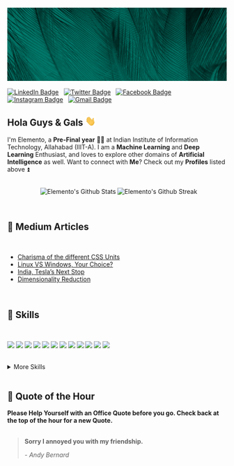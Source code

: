 ![Elemento's GitHub Banner](./assets/cover.gif)

<!-- ![Visits](https://visitor-badge.laobi.icu/badge?page_id=elemento24.elemento24) -->
[![LinkedIn Badge](https://img.shields.io/badge/LinkedIn-informational?style=for-the-badge&logo=linkedin&logoColor=white&color=379172)](https://www.linkedin.com/in/vishesh-mittal-9551a4199/)
&nbsp;
[![Twitter Badge](https://img.shields.io/badge/Twitter-informational?style=for-the-badge&logo=twitter&logoColor=white&color=379172)](https://twitter.com/Vishesh30493930)
&nbsp;
[![Facebook Badge](https://img.shields.io/badge/Facebook-informational?style=for-the-badge&logo=facebook&logoColor=white&color=379172)](https://www.facebook.com/elemento24)
&nbsp;
[![Instagram Badge](https://img.shields.io/badge/Instagram-informational?style=for-the-badge&logo=instagram&logoColor=white&color=379172)](https://www.instagram.com/elemento.24/)
&nbsp;
[![Gmail Badge](https://img.shields.io/badge/GMail-informational?style=for-the-badge&logo=gmail&logoColor=white&color=379172)](mailto:mittalvishesh021@gmail.com)

## Hola Guys & Gals <img src="./assets/wave.gif" width="24px" alt="Hi">

I'm Elemento, a **Pre-Final year** 🧑‍🎓 at Indian Institute of Information Technology, Allahabad (IIIT-A). I am a **Machine Learning** and **Deep Learning** Enthusiast, and loves to explore other domains of **Artificial Intelligence** as well. Want to connect with <b>Me</b>? Check out my **Profiles** listed above ⏫
<br>
<br>

<div align="center">
  <p>&nbsp;
  <img align="center" src="https://github-readme-stats.vercel.app/api?username=Elemento24&show_icons=true&locale=en&theme=gotham&hide_border=true" alt="Elemento's Github Stats" width="600"/> 
  <img align="center" src="https://github-readme-streak-stats.herokuapp.com/?user=Elemento24&theme=gotham&hide_border=true" alt="Elemento's Github Streak" width="600"/>
  </p>
</div>
<br />

## 📝 Medium Articles
<br>

- [Charisma of the different CSS Units](https://medium.com/developer-student-clubs-iiit-allahabad/charisma-of-the-different-css-units-a49a3806c8c2)
- [Linux VS Windows, Your Choice?](https://medium.com/developer-student-clubs-iiit-allahabad/linux-vs-windows-your-choice-76fad3ad6ce6)
- [India, Tesla’s Next Stop](https://medium.com/developer-student-clubs-iiit-allahabad/india-teslas-next-stop-90887a588fa5)
- [Dimensionality Reduction](https://elemento.medium.com/dimensionality-reduction-c4727ad078e6)

<br>

## 💼 Skills
<br>

![](https://img.shields.io/badge/Code-Python-informational?style=flat&logo=python&logoColor=white&color=4AB197)
![](https://img.shields.io/badge/Code-C++-informational?style=flat&logo=cplusplus&logoColor=white&color=4AB197)
![](https://img.shields.io/badge/Code-MySQL-informational?style=flat&logo=mysql&logoColor=white&color=4AB197)
![](https://img.shields.io/badge/Code-Firebase-informational?style=flat&logo=firebase&logoColor=white&color=4AB197)
![](https://img.shields.io/badge/Code-MongoDB-informational?style=flat&logo=MongoDB&logoColor=white&color=4AB197)
![](https://img.shields.io/badge/Code-Tensorflow-informational?style=flat&logo=tensorflow&logoColor=white&color=4AB197)
![](https://img.shields.io/badge/Code-Keras-informational?style=flat&logo=keras&logoColor=white&color=4AB197)
![](https://img.shields.io/badge/Code-OpenCV-informational?style=flat&logo=opencv&logoColor=white&color=4AB197)
![](https://img.shields.io/badge/Code-Numpy-informational?style=flat&logo=numpy&logoColor=white&color=4AB197)
![](https://img.shields.io/badge/Code-Pandas-informational?style=flat&logo=pandas&logoColor=white&color=4AB197)
![](https://img.shields.io/badge/Code-SciPy-informational?style=flat&logo=scipy&logoColor=white&color=4AB197)
![](https://img.shields.io/badge/Code-JSON-informational?style=flat&logo=json&logoColor=white&color=4AB197)

<br>
<details>
<summary>More Skills</summary>
<br>

![](https://img.shields.io/badge/Tools-GitHub-informational?style=flat&logo=GitHub&logoColor=white&color=4AB197)
![](https://img.shields.io/badge/Tools-Git-informational?style=flat&logo=git&logoColor=white&color=4AB197)
![](https://img.shields.io/badge/Tools-Colab-informational?style=flat&logo=googlecolab&logoColor=white&color=4AB197)
![](https://img.shields.io/badge/Tools-Kaggle-informational?style=flat&logo=kaggle&logoColor=white&color=4AB197)
![](https://img.shields.io/badge/Tools-Anaconda-informational?style=flat&logo=anaconda&logoColor=white&color=4AB197)
![](https://img.shields.io/badge/Tools-Google-informational?style=flat&logo=google&logoColor=white&color=4AB197)
![](https://img.shields.io/badge/Tools-Postman-informational?style=flat&logo=Postman&logoColor=white&color=4AB197)
![](https://img.shields.io/badge/Tools-Trello-informational?style=flat&logo=Trello&logoColor=white&color=4AB197)
![](https://img.shields.io/badge/Tools-Linux-informational?style=flat&logo=Linux&logoColor=white&color=4AB197)
![](https://img.shields.io/badge/Tools-Ubuntu-informational?style=flat&logo=Ubuntu&logoColor=white&color=4AB197)
![](https://img.shields.io/badge/Tools-Debian-informational?style=flat&logo=Debian&logoColor=white&color=4AB197)
![](https://img.shields.io/badge/Tools-GoogleChrome-informational?style=flat&logo=google-chrome&logoColor=white&color=4AB197)
![](https://img.shields.io/badge/Tools-Firefox-informational?style=flat&logo=Firefox&logoColor=white&color=4AB197)
![](https://img.shields.io/badge/Tools-VSCode-informational?style=flat&logo=visual-studio-code&logoColor=white&color=4AB197)
![](https://img.shields.io/badge/Tools-Atom-informational?style=flat&logo=atom&logoColor=white&color=4AB197)
<!-- ![](https://img.shields.io/badge/Tools-AWS-informational?style=flat&logo=amazon-aws&logoColor=white&color=4AB197) -->

<br>
</details>

<br>
 
## 📣 Quote of the Hour
**Please Help Yourself with an Office Quote before you go. Check back at the top of the hour for a new Quote.**
<br>
<br>

> <b>Sorry I annoyed you with my friendship.</b>
> <p><i>- Andy Bernard</i></p>

<br>